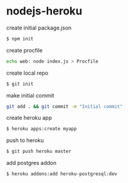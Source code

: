 nodejs-heroku
=============


create initial package.json
```bash
$ npm init
```

create procfile 
```bash
echo web: node index.js > Procfile
```

create local repo
```bash
$ git init
```

make initial commit
```bash
git add . && git commit -m "Initial commit"
```

create heroku app 
```bash
$ heroku apps:create myapp
```

push to heroku
```bash
$ git push heroku master
```
add postgres addon
```bash
$ heroku addons:add heroku-postgresql:dev
```
